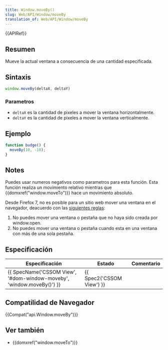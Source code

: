 ```yaml
---
title: Window.moveBy()
slug: Web/API/Window/moveBy
translation_of: Web/API/Window/moveBy
---
```

{{APIRef}}

## Resumen

Mueve la actual ventana a consecuencia de una cantidad especificada.

## Sintaxis

```js
window.moveBy(deltaX, deltaY)
```

### Parametros

- `deltaX` es la cantidad de pixeles a mover la ventana horizontalmente.
- `deltaY` es la cantidad de pixeles a mover la ventana verticalmente.

## Ejemplo

```js
function budge() {
  moveBy(10, -10);
}
```

## Notes

Puedes usar numeros negativos como parametros para esta función. Esta función realiza un movimiento relativo mientras que {{domxref("window.moveTo")}} hace un movimiento absoluto.

Desde Firefox 7, no es posible para un sitio web mover una ventana en el navegador, deacuerdo con las [siguientes reglas](https://bugzilla.mozilla.org/show_bug.cgi?id=565541#c24):

1. No puedes mover una ventana o pestaña que no haya sido creada por window\.open.
2. No puedes mover una ventana o pestaña cuando esta en una ventana con más de una sola pestaña.

## Especificación

| Especificación                                                                               | Estado                           | Comentario |
| -------------------------------------------------------------------------------------------- | -------------------------------- | ---------- |
| {{ SpecName('CSSOM View', '#dom-window-moveby', 'window.moveBy()') }} | {{ Spec2('CSSOM View') }} |            |

## Compatilidad de Navegador

{{Compat("api.Window.moveBy")}}

## Ver también

- {{domxref("window.moveTo")}}
